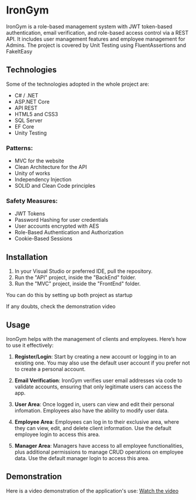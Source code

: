 # IronGym

IronGym is a role-based management system with JWT token-based authentication, email verification, and role-based access control via a REST API. It includes user management features and employee management for Admins. The project is covered by Unit Testing using FluentAssertions and FakeItEasy

## Technologies
Some of the technologies adopted in the whole project are:
- C# / .NET
- ASP.NET Core
- API REST
- HTML5 and CSS3
- SQL Server
- EF Core
- Unity Testing

### Patterns:
- MVC for the website
- Clean Architecture for the API
- Unity of works
- Independency Injection
- SOLID and Clean Code principles

### Safety Measures:
- JWT Tokens
- Password Hashing for user credentials
- User accounts encrypted with AES
- Role-Based Authentication and Authorization
- Cookie-Based Sessions

## Installation

1. In your Visual Studio or preferred IDE, pull the repository. 
2. Run the "API" project, inside the "BackEnd" folder.
3. Run the "MVC" project, inside the "FrontEnd" folder.

You can do this by setting up both project as startup

If any doubts, check the demonstration video 

## Usage

IronGym helps with the management of clients and employees. Here’s how to use it effectively:

1. **Register/Login**: Start by creating a new account or logging in to an existing one. You may also use the default user account if you prefer not to create a personal account.

2. **Email Verification**: IronGym verifies user email addresses via code to validate accounts, ensuring that only legitimate users can access the app.

3. **User Area**: Once logged in, users can view and edit their personal infomation. Employees also have the ability to modify user data.

4. **Employee Area**: Employees can log in to their exclusive area, where they can view, edit, and delete client information. Use the default employee login to access this area.

5. **Manager Area**: Managers have access to all employee functionalities, plus additional permissions to manage CRUD operations on employee data. Use the default manager login to access this area.


## Demonstration

Here is a video demonstration of the application's use: [Watch the video](https://youtu.be/ArwHsVdXbE0)
